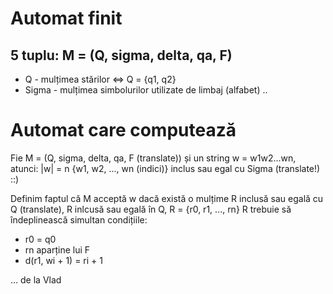 # Automat finit
## 5 tuplu: M = (Q, sigma, delta, qa, F)
- Q - mulțimea stărilor <=> Q = {q1, q2}
- Sigma - mulțimea simbolurilor utilizate de limbaj (alfabet)
 ..

# Automat care computează
Fie M = (Q, sigma, delta, qa, F (translate)) și un string w = w1w2...wn, atunci:
|w| = n
{w1, w2, ..., wn (indici)} inclus sau egal cu Sigma (translate!) ::)

Definim faptul că M acceptă w dacă există o mulțime R inclusă sau egală cu Q (translate),
R inlcusă sau egală în Q,
R = {r0, r1, ..., rn}
R trebuie să îndeplinească simultan condițiile:
- r0 = q0
- rn aparține lui F
- d(r1, wi + 1) = ri + 1

... de la Vlad